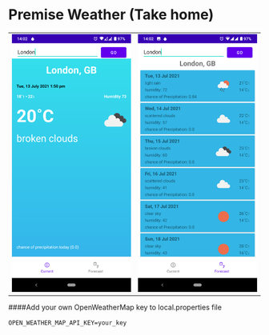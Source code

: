 # Premise Weather (Take home)
|||
|---|---|
| ![current weather screenshot](./screenshots/screen_1_current.png) | ![weather forecast screenshot](./screenshots/screen_2_forecast.png) |



####Add your own OpenWeatherMap key to local.properties file

```
OPEN_WEATHER_MAP_API_KEY=your_key 
```

